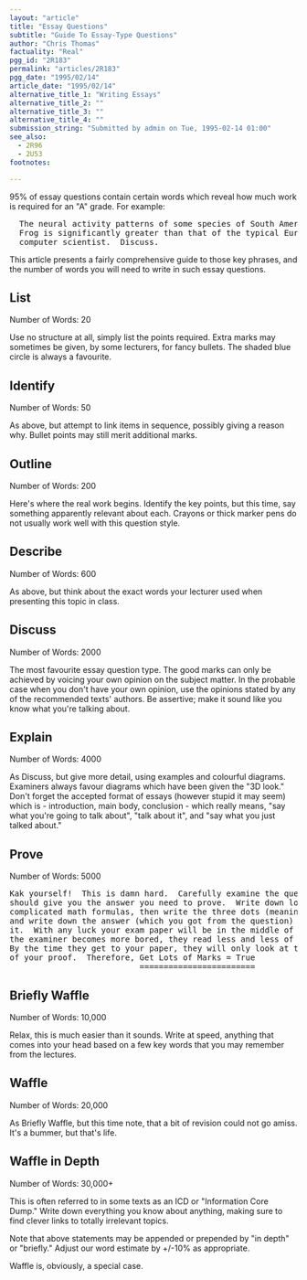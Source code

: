 ```yaml
---
layout: "article"
title: "Essay Questions"
subtitle: "Guide To Essay-Type Questions"
author: "Chris Thomas"
factuality: "Real"
pgg_id: "2R183"
permalink: "articles/2R183"
pgg_date: "1995/02/14"
article_date: "1995/02/14"
alternative_title_1: "Writing Essays"
alternative_title_2: ""
alternative_title_3: ""
alternative_title_4: ""
submission_string: "Submitted by admin on Tue, 1995-02-14 01:00"
see_also:
  - 2R96
  - 2U53
footnotes: 

---
```

<div>
<p>95% of essay questions contain certain words which reveal how much work is required for an "A" grade. For example:</p>
<pre>
  The neural activity patterns of some species of South American Tree
  Frog is significantly greater than that of the typical European
  computer scientist.  Discuss.
</pre>
<p>This article presents a fairly comprehensive guide to those key phrases, and the number of words you will need to write in such essay questions.</p>
<h2>List</h2>
<p>Number of Words: 20</p>
<p>Use no structure at all, simply list the points required. Extra marks may sometimes be given, by some lecturers, for fancy bullets. The shaded blue circle is always a favourite.</p>
<h2>Identify</h2>
<p>Number of Words: 50</p>
<p>As above, but attempt to link items in sequence, possibly giving a reason why. Bullet points may still merit additional marks.</p>
<h2>Outline</h2>
<p>Number of Words: 200</p>
<p>Here's where the real work begins. Identify the key points, but this time, say something apparently relevant about each. Crayons or thick marker pens do not usually work well with this question style.</p>
<h2>Describe</h2>
<p>Number of Words: 600</p>
<p>As above, but think about the exact words your lecturer used when presenting this topic in class.</p>
<h2>Discuss</h2>
<p>Number of Words: 2000</p>
<p>The most favourite essay question type. The good marks can only be achieved by voicing your own opinion on the subject matter. In the probable case when you don't have your own opinion, use the opinions stated by any of the recommended texts' authors. Be assertive; make it sound like you know what you're talking about.</p>
<h2>Explain</h2>
<p>Number of Words: 4000</p>
<p>As Discuss, but give more detail, using examples and colourful diagrams. Examiners always favour diagrams which have been given the "3D look." Don't forget the accepted format of essays (however stupid it may seem) which is - introduction, main body, conclusion - which really means, "say what you're going to talk about", "talk about it", and "say what you just talked about."</p>
<h2>Prove</h2>
<p>Number of Words: 5000</p>
<pre>
Kak yourself!  This is damn hard.  Carefully examine the question which
should give you the answer you need to prove.  Write down lots of
complicated math formulas, then write the three dots (meaning therefore)
and write down the answer (which you got from the question) and underline
it.  With any luck your exam paper will be in the middle of the pile.  As
the examiner becomes more bored, they read less and less of the answers.
By the time they get to your paper, they will only look at the last line
of your proof.  Therefore, Get Lots of Marks = True
                           ========================
</pre>
<h2>Briefly Waffle</h2>
<p>Number of Words: 10,000</p>
<p>Relax, this is much easier than it sounds. Write at speed, anything that comes into your head based on a few key words that you may remember from the lectures.</p>
<h2>Waffle</h2>
<p>Number of Words: 20,000</p>
<p>As Briefly Waffle, but this time note, that a bit of revision could not go amiss. It's a bummer, but that's life.</p>
<h2>Waffle in Depth</h2>
<p>Number of Words: 30,000+</p>
<p>This is often referred to in some texts as an ICD or "Information Core Dump." Write down everything you know about anything, making sure to find clever links to totally irrelevant topics.</p>
<p>Note that above statements may be appended or prepended by "in depth" or "briefly." Adjust our word estimate by +/-10% as appropriate.</p>
<p>Waffle is, obviously, a special case.</p>
</div>
